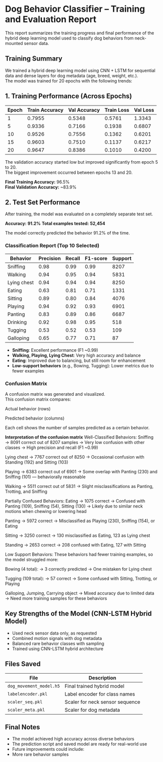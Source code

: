 # Dog Behavior Classifier – Training and Evaluation Report

This report summarizes the training progress and final performance of the hybrid deep learning model used to classify dog behaviors from neck-mounted sensor data.

## Training Summary

We trained a hybrid deep learning model using CNN + LSTM for sequential data and dense layers for dog metadata (age, breed, weight, etc.).  
The model was trained for 20 epochs with the following trends:


##  1. Training Performance (Across Epochs)

| Epoch | Train Accuracy | Val Accuracy | Train Loss | Val Loss |
|-------|----------------|--------------|------------|----------|
| 1     | 0.7955         | 0.5348       | 0.5761     | 1.3343   |
| 5     | 0.9336         | 0.7166       | 0.1938     | 0.6807   |
| 10    | 0.9526         | 0.7556       | 0.1362     | 0.6201   |
| 15    | 0.9603         | 0.7510       | 0.1137     | 0.6217   |
| 20    | 0.9647         | 0.8386       | 0.1010     | 0.4200   |

The validation accuracy started low but improved significantly from epoch 5 to 20.  
The biggest improvement occurred between epochs 13 and 20.

**Final Training Accuracy:** 96.5%  
**Final Validation Accuracy:** ~83.9%


##  2. Test Set Performance

After training, the model was evaluated on a completely separate test set.

**Accuracy:** **91.2%**
**Total examples tested:** **52,454**

The model correctly predicted the behavior 91.2% of the time.


### Classification Report (Top 10 Selected)

| Behavior         | Precision | Recall | F1-score | Support |
|------------------|-----------|--------|----------|---------|
| Sniffing         | 0.98      | 0.99   | 0.99     | 8207    |
| Walking          | 0.94      | 0.95   | 0.94     | 5831    |
| Lying chest      | 0.94      | 0.94   | 0.94     | 8250    |
| Eating           | 0.63      | 0.81   | 0.71     | 1331    |
| Sitting          | 0.89      | 0.80   | 0.84     | 4076    |
| Playing          | 0.94      | 0.92   | 0.93     | 6901    |
| Panting          | 0.83      | 0.89   | 0.86     | 6687    |
| Drinking         | 0.92      | 0.98   | 0.95     | 518     |
| Tugging          | 0.53      | 0.52   | 0.53     | 109     |
| Galloping        | 0.65      | 0.77   | 0.71     | 87      |

- **Sniffing**: Excellent performance (F1 ~0.99)
- **Walking, Playing, Lying Chest**: Very high accuracy and balance
- **Eating**: Improved due to balancing, but still room for enhancement
- **Low-support behaviors** (e.g., Bowing, Tugging): Lower metrics due to fewer examples


### Confusion Matrix

A confusion matrix was generated and visualized.  
This confusion matrix compares:

Actual behavior (rows)

Predicted behavior (columns)

Each cell shows the number of samples predicted as a certain behavior.

**Interpretation of the confusion matrix**
Well-Classified Behaviors:
Sniffing
→ 8091 correct out of 8207 samples
→ Very low confusion with other classes
→ High precision and recall (F1 ~0.99)

Lying chest
→ 7767 correct out of 8250
→ Occasional confusion with Standing (192) and Sitting (103)

Playing
→ 6383 correct out of 6901
→ Some overlap with Panting (230) and Sniffing (101) — behaviorally reasonable

Walking
→ 5511 correct out of 5831
→ Slight misclassifications as Panting, Trotting, and Sniffing

Partially Confused Behaviors:
Eating
→ 1075 correct
→ Confused with Panting (109), Sniffing (54), Sitting (130)
→ Likely due to similar neck motions when chewing or lowering head

Panting
→ 5972 correct
→ Misclassified as Playing (230), Sniffing (154), or Eating

Sitting
→ 3250 correct
→ 130 misclassified as Eating, 123 as Lying chest

Standing
→ 2653 correct
→ 208 confused with Eating, 127 with Sitting

Low Support Behaviors:
These behaviors had fewer training examples, so the model struggled more:

Bowing (4 total):
→ 3 correctly predicted
→ One mistaken for Lying chest

Tugging (109 total):
→ 57 correct
→ Some confused with Sitting, Trotting, or Playing

Galloping, Jumping, Carrying object
→ Mixed accuracy due to limited data
→ Need more training samples for these behaviors


## Key Strengths of the Model (CNN-LSTM Hybrid Model)

- Used neck sensor data only, as requested
- Combined motion signals with dog metadata
- Balanced rare behavior classes with sampling
- Trained using CNN-LSTM hybrid architecture


## Files Saved

| File                      | Description                        |
|---------------------------|------------------------------------|
| `dog_movement_model.h5`   | Final trained hybrid model         |
| `labelencoder.pkl`        | Label encoder for class names      |
| `scaler_seq.pkl`          | Scaler for neck sensor sequence    |
| `scaler_meta.pkl`         | Scaler for dog metadata            |



## Final Notes

- The model achieved high accuracy across diverse behaviors
- The prediction script and saved model are ready for real-world use
-  Future improvements could include:
  - More rare behavior samples

